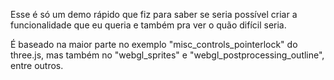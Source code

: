 Esse é só um demo rápido que fiz para saber se seria possível criar a funcionalidade que eu queria e também pra ver o quão difícil seria.

É baseado na maior parte no exemplo "misc_controls_pointerlock" do three.js, mas também no "webgl_sprites" e "webgl_postprocessing_outline", entre outros.
